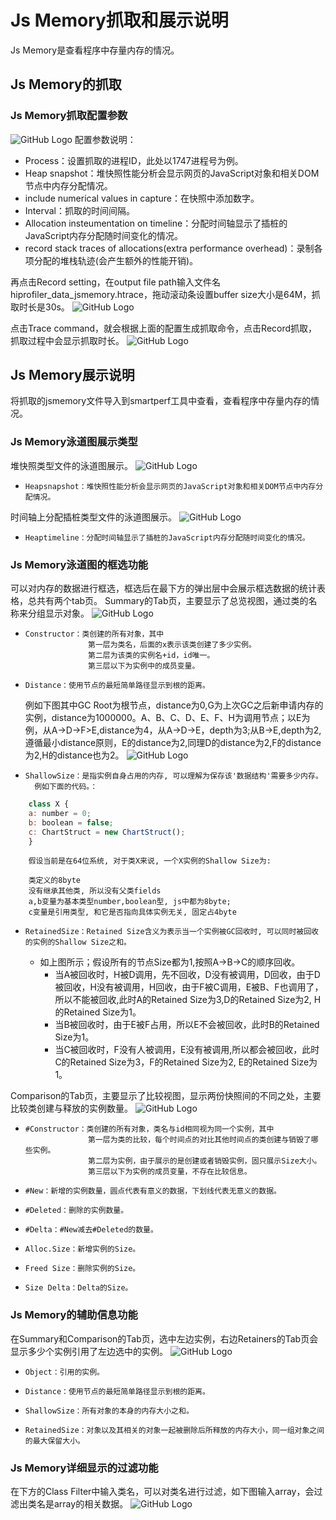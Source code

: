# Js Memory抓取和展示说明
Js Memory是查看程序中存量内存的情况。
## Js Memory的抓取
### Js Memory抓取配置参数
![GitHub Logo](../../figures/Jsmemory/jsmemorysetting.jpg)
配置参数说明：
* Process：设置抓取的进程ID，此处以1747进程号为例。
* Heap snapshot：堆快照性能分析会显示网页的JavaScript对象和相关DOM节点中内存分配情况。
* include numerical values in capture：在快照中添加数字。
* Interval：抓取的时间间隔。
* Allocation insteumentation on timeline：分配时间轴显示了插桩的JavaScript内存分配随时间变化的情况。
* record stack traces of allocations(extra performance overhead)：录制各项分配的堆栈轨迹(会产生额外的性能开销)。

再点击Record setting，在output file path输入文件名hiprofiler_data_jsmemory.htrace，拖动滚动条设置buffer size大小是64M，抓取时长是30s。
![GitHub Logo](../../figures/Jsmemory/jsmemoryset.jpg)

点击Trace command，就会根据上面的配置生成抓取命令，点击Record抓取，抓取过程中会显示抓取时长。
![GitHub Logo](../../figures/Jsmemory/jsmemoryrecord.jpg)
## Js Memory展示说明
将抓取的jsmemory文件导入到smartperf工具中查看，查看程序中存量内存的情况。
### Js Memory泳道图展示类型
堆快照类型文件的泳道图展示。
![GitHub Logo](../../figures/Jsmemory/jsnapshotChart.jpg)
+     Heapsnapshot：堆快照性能分析会显示网页的JavaScript对象和相关DOM节点中内存分配情况。
时间轴上分配插桩类型文件的泳道图展示。
![GitHub Logo](../../figures/Jsmemory/jstimelineChart.jpg)
+     Heaptimeline：分配时间轴显示了插桩的JavaScript内存分配随时间变化的情况。

### Js Memory泳道图的框选功能
可以对内存的数据进行框选，框选后在最下方的弹出层中会展示框选数据的统计表格，总共有两个tab页。
Summary的Tab页，主要显示了总览视图，通过类的名称来分组显示对象。
![GitHub Logo](../../figures/Jsmemory/JsSummary.jpg)
+     Constructor：类创建的所有对象，其中
                    第一层为类名，后面的x表示该类创建了多少实例。
                    第二层为该类的实例名+id，id唯一。
                    第三层以下为实例中的成员变量。
+     Distance：使用节点的最短简单路径显示到根的距离。
    例如下图其中GC Root为根节点，distance为0,G为上次GC之后新申请内存的实例，distance为1000000。A、B、C、D、E、F、H为调用节点；以E为例，从A->D->F>E,distance为4，从A->D->E，depth为3;从B->E,depth为2,遵循最小distance原则，E的distance为2,同理D的distance为2,F的distance为2,H的distance也为2。
    ![GitHub Logo](../../figures/Jsmemory/js_sample.png)
+     ShallowSize：是指实例自身占用的内存, 可以理解为保存该'数据结构'需要多少内存。
        例如下面的代码。：
``` javascript
    class X {
    a: number = 0;
    b: boolean = false;
    c: ChartStruct = new ChartStruct();
    }
```
        假设当前是在64位系统, 对于类X来说, 一个X实例的Shallow Size为:

        类定义的8byte
        没有继承其他类, 所以没有父类fields
        a,b变量为基本类型number,boolean型, js中都为8byte; 
        c变量是引用类型, 和它是否指向具体实例无关, 固定占4byte

+     RetainedSize：Retained Size含义为表示当一个实例被GC回收时, 可以同时被回收的实例的Shallow Size之和。
    * 如上图所示；假设所有的节点Size都为1,按照A->B->C的顺序回收。
        * 当A被回收时，H被D调用，先不回收，D没有被调用，D回收，由于D被回收，H没有被调用，H回收，由于F被C调用，E被B、F也调用了，所以不能被回收,此时A的Retained Size为3,D的Retained Size为2, H的Retained Size为1。
        * 当B被回收时，由于E被F占用，所以E不会被回收，此时B的Retained Size为1。
        * 当C被回收时，F没有人被调用，E没有被调用,所以都会被回收，此时C的Retained Size为3，F的Retained Size为2, E的Retained Size为1。

Comparison的Tab页，主要显示了比较视图，显示两份快照间的不同之处，主要比较类创建与释放的实例数量。
![GitHub Logo](../../figures/Jsmemory/JsComparison.jpg)
+     #Constructor：类创建的所有对象，类名与id相同视为同一个实例，其中
                    第一层为类的比较，每个时间点的对比其他时间点的类创建与销毁了哪些实例。
                    第二层为实例，由于展示的是创建或者销毁实例，固只展示Size大小。
                    第三层以下为实例的成员变量，不存在比较信息。
+     #New：新增的实例数量，圆点代表有意义的数据，下划线代表无意义的数据。
+     #Deleted：删除的实例数量。
+     #Delta：#New减去#Deleted的数量。
+     Alloc.Size：新增实例的Size。
+     Freed Size：删除实例的Size。
+     Size Delta：Delta的Size。
### Js Memory的辅助信息功能
在Summary和Comparison的Tab页，选中左边实例，右边Retainers的Tab页会显示多少个实例引用了左边选中的实例。
![GitHub Logo](../../figures/Jsmemory/jsmemorycallstack.jpg)
+     Object：引用的实例。
+     Distance：使用节点的最短简单路径显示到根的距离。
+     ShallowSize：所有对象的本身的内存大小之和。
+     RetainedSize：对象以及其相关的对象一起被删除后所释放的内存大小，同一组对象之间的最大保留大小。
### Js Memory详细显示的过滤功能
在下方的Class Filter中输入类名，可以对类名进行过滤，如下图输入array，会过滤出类名是array的相关数据。
![GitHub Logo](../../figures/Jsmemory/Jsmemoryfilter.jpg)